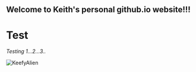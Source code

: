 ## Welcome to Keith's personal github.io website!!! 


# Test
*Testing 1...2...3..*


![KeefyAlien](https://cdn.discordapp.com/attachments/964640394413482014/969719889264787456/keefyalien.png)